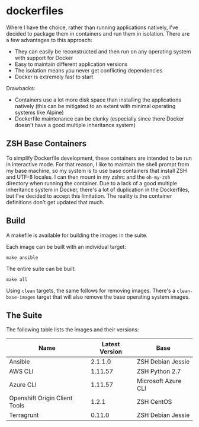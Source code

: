 # dockerfiles

Where I have the choice, rather than running applications natively, I've decided to package them in containers and run them in isolation. There are a few advantages to this approach:

* They can easily be reconstructed and then run on any operating system with support for Docker
* Easy to maintain different application versions
* The isolation means you never get conflicting dependencies
* Docker is extremely fast to start

Drawbacks:

* Containers use a lot more disk space than installing the applications natively (this can be mitigated to an extent with minimal operating systems like Alpine)
* Dockerfile maintenance can be clunky (especially since there Docker doesn't have a good multiple inheritance system)

## ZSH Base Containers

To simplify Dockerfile development, these containers are intended to be run in interactive mode. For that reason, I like to maintain the shell prompt from my base machine, so my system is to use base containers that install ZSH and UTF-8 locales. I can then mount in my zshrc and the `oh-my-zsh` directory when running the container. Due to a lack of a good multiple inheritance system in Docker, there's a lot of duplication in the Dockerfiles, but I've decided to accept this limitation. The reality is the container definitions don't get updated that much.

## Build

A makefile is available for building the images in the suite.

Each image can be built with an individual target:
```shell
make ansible
```

The entire suite can be built:
```shell
make all
```

Using `clean` targets, the same follows for removing images. There's a `clean-base-images` target that will also remove the base operating system images.

## The Suite

The following table lists the images and their versions:

| Name                          | Latest Version | Base                |
| ----------------------------- | -------------- | ------------------- |
| Ansible                       | 2.1.1.0        | ZSH Debian Jessie   |
| AWS CLI                       | 1.11.57        | ZSH Python 2.7      |
| Azure CLI                     | 1.11.57        | Microsoft Azure CLI |
| Openshift Origin Client Tools | 1.2.1          | ZSH CentOS          |
| Terragrunt                    | 0.11.0         | ZSH Debian Jessie   |
